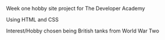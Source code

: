 Week one hobby site project for The Developer Academy

Using HTML and CSS

Interest/Hobby chosen being British tanks from World War Two